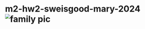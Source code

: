 # m2-hw2-sweisgood-mary-2024![family pic](https://github.com/Msbrisk/m2-hw2-sweisgood-mary-2024/assets/169957528/fc9bd9d7-c1d0-4503-98ee-fa1d9184d270)
